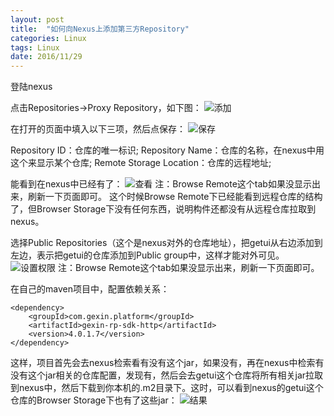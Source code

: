 ```yaml
---
layout: post
title:  "如何向Nexus上添加第三方Repository"
categories: Linux
tags: Linux
date: 2016/11/29
---
```


登陆nexus

点击Repositories->Proxy Repository，如下图：
![添加](https://lyln.oss-cn-beijing.aliyuncs.com/wiredtiger/201611/nexus-1.png)

在打开的页面中填入以下三项，然后点保存：
![保存](https://lyln.oss-cn-beijing.aliyuncs.com/wiredtiger/201611/nexus-2.png)

Repository ID：仓库的唯一标识;
Repository Name：仓库的名称，在nexus中用这个来显示某个仓库;
Remote Storage Location：仓库的远程地址;

能看到在nexus中已经有了：
![查看](https://lyln.oss-cn-beijing.aliyuncs.com/wiredtiger/201611/nexus-3.png)
注：Browse Remote这个tab如果没显示出来，刷新一下页面即可。
这个时候Browse Remote下已经能看到远程仓库的结构了，但Browser Storage下没有任何东西，说明构件还都没有从远程仓库拉取到nexus。

选择Public Repositories（这个是nexus对外的仓库地址），把getui从右边添加到左边，表示把getui的仓库添加到Public group中，这样才能对外可见。
![设置权限](https://lyln.oss-cn-beijing.aliyuncs.com/wiredtiger/201611/nexus-4.png)
注：Browse Remote这个tab如果没显示出来，刷新一下页面即可。

在自己的maven项目中，配置依赖关系：
```
<dependency>
    <groupId>com.gexin.platform</groupId>
    <artifactId>gexin-rp-sdk-http</artifactId>
    <version>4.0.1.7</version>
</dependency>
```

这样，项目首先会去nexus检索看有没有这个jar，如果没有，再在nexus中检索有没有这个jar相关的仓库配置，发现有，然后会去getui这个仓库将所有相关jar拉取到nexus中，然后下载到你本机的.m2目录下。这时，可以看到nexus的getui这个仓库的Browser Storage下也有了这些jar：
![结果](https://lyln.oss-cn-beijing.aliyuncs.com/wiredtiger/201611/nexus-4.png)
